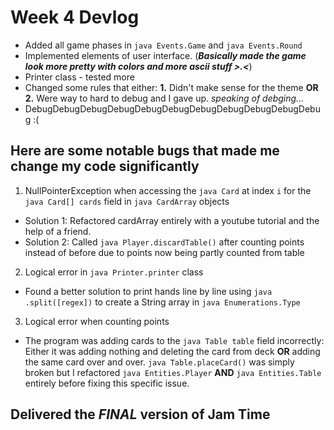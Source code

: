 # Week 4 Devlog
* Added all game phases in ```java Events.Game``` and ```java Events.Round```
* Implemented elements of user interface. (***Basically made the game look more pretty with colors and more ascii stuff >.<***)
* Printer class - tested more
* Changed some rules that either: **1.** Didn't make sense for the theme **OR 2.** Were way to hard to debug and I gave up. *speaking of debging...*
* DebugDebugDebugDebugDebugDebugDebugDebugDebugDebugDebug :(
## Here are some notable bugs that made me change my code significantly
1. NullPointerException when accessing the ```java Card``` at index ```i``` for the ```java Card[] cards``` field in ```java CardArray``` objects
  * Solution 1: Refactored cardArray entirely with a youtube tutorial and the help of a friend.
  * Solution 2: Called ```java Player.discardTable()``` after counting points instead of before due to points now being partly counted from table
2. Logical error in ```java Printer.printer``` class
  * Found a better solution to print hands line by line using ```java .split([regex])``` to create a String array in ```java Enumerations.Type```
3. Logical error when counting points
  * The program was adding cards to the ```java Table table``` field incorrectly: Either it was adding nothing and deleting the card from deck **OR** adding the same card over and over. ```java Table.placeCard()``` was simply broken but I refactored ```java Entities.Player``` **AND** ```java Entities.Table``` entirely before fixing this specific issue.
## Delivered the *FINAL* version of Jam Time
